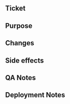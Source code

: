 <!-- Use the following format for the title of the Pull Request:

    [Status] [Ticket] Title

    - For PR ready for review, no need for status
    - For PR in progress, use [WIP]
    - For PR on hold, use [HOLD]
-->

<!-- Before submit your Pull Request, make sure you picked the right branch:

    - For hotfixes, select "master" as the target branch
    - For new features and improvements, select "develop" as the target branch
-->

<!-- For security related tickets, talk with the team lead before submit your PR -->

## Ticket

<!-- Link to JIRA ticket, if applicable e.g. https://openscience.atlassian.net/browse/SVCS-1234 -->

## Purpose

<!-- Describe the purpose of your changes -->

## Changes

<!-- Briefly describe or list your changes  -->

## Side effects

<!-- Any possible side effects? -->

## QA Notes

<!-- If applicable, briefly describe how QA should test this ticket/PR -->

## Deployment Notes

<!-- Any special configurations for deployment? -->
